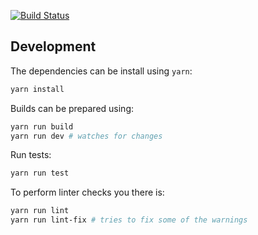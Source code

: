 [![Build Status](https://travis-ci.com/grtlr/uapca.svg?branch=master)](https://travis-ci.com/grtlr/uapca)

## Development

The dependencies can be install using `yarn`:

```bash
yarn install
```

Builds can be prepared using:

```bash
yarn run build
yarn run dev # watches for changes
```

Run tests:

```bash
yarn run test
```
    
To perform linter checks you there is:

```bash
yarn run lint
yarn run lint-fix # tries to fix some of the warnings
```

